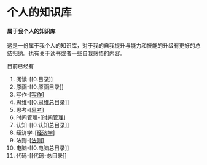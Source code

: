 # 个人的知识库

#### 属于我个人的知识库 

这是一份属于我个人的知识库，对于我的自我提升与能力和技能的升级有更好的总结归纳。也有关于读书或者一些自我感悟的内容。

目前已经有
1. 阅读-[[0.目录]]
2. 原画-[[0.原画目录]]
3. 写作-[[写作]](未记录)
4. 思维-[[0.思维总目录]]
5. 思考-[[思考]](未记录)
6. 时间管理-[[时间管理]](未记录)
7. 认知-[[0.认知总目录]]
8. 经济学-[[经济学]](未记录)
9. 法则-[[法则]](未记录)
10. 电脑-[[0.电脑总目录]]
11. 代码-[[代码-总目录]]
